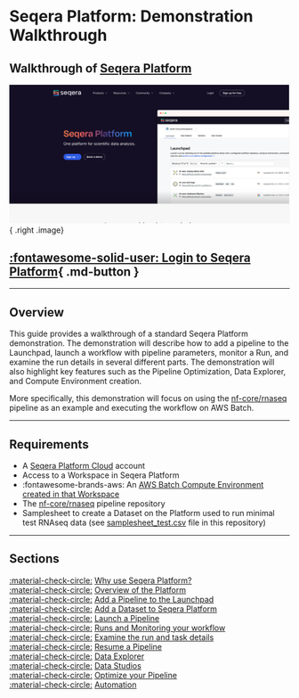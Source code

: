 # Seqera Platform: Demonstration Walkthrough

## Walkthrough of [Seqera Platform](https://seqera.io/)

![](assets/landing_page.png){ .right .image}

## [:fontawesome-solid-user: Login to Seqera Platform](https://tower.nf/login){ .md-button }

---

## Overview

This guide provides a walkthrough of a standard Seqera Platform demonstration. The demonstration will describe how to add a pipeline to the Launchpad, launch a workflow with pipeline parameters, monitor a Run, and examine the run details in several different parts. The demonstration will also highlight key features such as the Pipeline Optimization, Data Explorer, and Compute Environment creation.

More specifically, this demonstration will focus on using the [nf-core/rnaseq](https://github.com/nf-core/rnaseq) pipeline as an example and executing the workflow on AWS Batch.

---

## Requirements

- A [Seqera Platform Cloud](https://seqera.io/login) account
- Access to a Workspace in Seqera Platform
- :fontawesome-brands-aws: An [AWS Batch Compute Environment created in that Workspace](https://docs.seqera.io/platform/23.3.0/compute-envs/aws-batch)
- The [nf-core/rnaseq](https://github.com/nf-core/rnaseq) pipeline repository
- Samplesheet to create a Dataset on the Platform used to run minimal test RNAseq data (see [samplesheet_test.csv](./samplesheet_test.csv) file in this repository)

---

## Sections

[:material-check-circle:]() [Why use Seqera Platform?](./intro.md) <br/>
[:material-check-circle:]() [Overview of the Platform](./demo_overview.md) <br/>
[:material-check-circle:]() [Add a Pipeline to the Launchpad](./add_a_pipeline.md) <br/>
[:material-check-circle:]() [Add a Dataset to Seqera Platform](./add_a_dataset.md) <br/>
[:material-check-circle:]() [Launch a Pipeline](./launch_pipeline.md) <br/>
[:material-check-circle:]() [Runs and Monitoring your workflow](./monitor_run.md) <br/>
[:material-check-circle:]() [Examine the run and task details](./run_details.md) <br/>
[:material-check-circle:]() [Resume a Pipeline](./resume_pipeline.md) <br/>
[:material-check-circle:]() [Data Explorer](./data_explorer.md) <br/>
[:material-check-circle:]() [Data Studios](./data_studios.md) <br/>
[:material-check-circle:]() [Optimize your Pipeline](./pipeline_optimization.md) <br/>
[:material-check-circle:]() [Automation](./automation.md) <br/>
